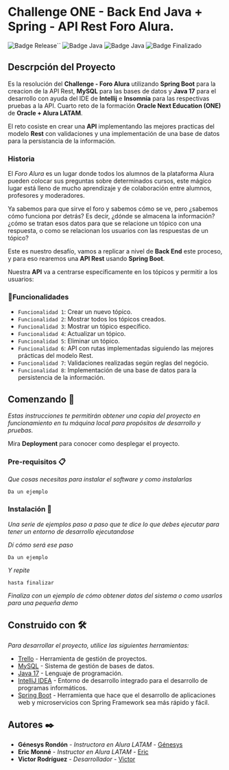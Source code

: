 # Challenge ONE - Back End Java + Spring - API Rest Foro Alura.

![Badge Release](https://img.shields.io/badge/Release%20Date:-Mayo-blue)``
![Badge Java](https://img.shields.io/badge/Java:-17-blue)
![Badge Java](https://img.shields.io/badge/Spring%20Boot:-3.1.0-blue)
![Badge Finalizado](https://img.shields.io/badge/Status:-Finalizado-blue)

## Descrpción del Proyecto

Es la resolución del **Challenge - Foro Alura** utilizando **Spring Boot** para la creacion de la API Rest, **MySQL** para las bases de datos y **Java 17** para el desarrollo con ayuda del IDE de **Intellij** e **Insomnia** para las respectivas pruebas a la API. Cuarto reto de la formación **Oracle Next Education (ONE)** de **Oracle + Alura LATAM**.

El reto cosiste en crear una **API** implementando las mejores practicas del modelo **Rest** con validaciones y una implementación de una base de datos para la persistancia de la información.

### Historia

El _Foro Alura_ es un lugar donde todos los alumnos de la plataforma Alura pueden colocar sus preguntas sobre determinados cursos, este mágico lugar está lleno de mucho aprendizaje y de colaboración entre alumnos, profesores y moderadores.

Ya sabemos para que sirve el foro y sabemos cómo se ve, pero ¿sabemos cómo funciona por detrás? Es decir, ¿dónde se almacena la información? ¿cómo se tratan esos datos para que se relacione un tópico con una respuesta, o como se relacionan los usuarios con las respuestas de un tópico?

Este es nuestro desafío, vamos a replicar a nivel de **Back End** este proceso, y para eso rearemos una **API Rest** usando **Spring Boot**.

Nuestra **API** va a centrarse específicamente en los tópicos y permitir a los usuarios:

### :hammer:Funcionalidades

- `Funcionalidad 1`: Crear un nuevo tópico.
- `Funcionalidad 2`: Mostrar todos los tópicos creados.
- `Funcionalidad 3`: Mostrar un tópico específico.
- `Funcionalidad 4`: Actualizar un tópico.
- `Funcionalidad 5`: Eliminar un tópico.
- `Funcionalidad 6`: API con rutas implementadas siguiendo las mejores prácticas del modelo Rest.
- `Funcionalidad 7`: Validaciones realizadas según reglas del negócio.
- `Funcionalidad 8`: Implementación de una base de datos para la persistencia de la información.

## Comenzando 🚀

_Estas instrucciones te permitirán obtener una copia del proyecto en funcionamiento en tu máquina local para propósitos de desarrollo y pruebas._

Mira **Deployment** para conocer como desplegar el proyecto.


### Pre-requisitos 📋

_Que cosas necesitas para instalar el software y como instalarlas_

```
Da un ejemplo
```

### Instalación 🔧

_Una serie de ejemplos paso a paso que te dice lo que debes ejecutar para tener un entorno de desarrollo ejecutandose_

_Dí cómo será ese paso_

```
Da un ejemplo
```

_Y repite_

```
hasta finalizar
```

_Finaliza con un ejemplo de cómo obtener datos del sistema o como usarlos para una pequeña demo_

## Construido con 🛠️

_Para desarrollar el proyecto, utilice las siguientes herramientas:_

* [Trello](https://trello.com/es) - Herramienta de gestión de proyectos.
* [MySQL](https://www.mysql.com/) - Sistema de gestión de bases de datos.
* [Java 17](https://www.oracle.com/java/) - Lenguaje de programación.
* [IntelliJ IDEA](https://eclipseide.org/) - Entorno de desarrollo integrado para el desarrollo de programas informáticos.
* [Spring Boot](https://start.spring.io/) - Herramienta que hace que el desarrollo de aplicaciones web y microservicios con Spring Framework sea más rápido y fácil.

## Autores ✒️

* **Génesys Rondón** - *Instructora en Alura LATAM* - [Génesys](https://www.linkedin.com/in/genesysrondon914762182/)
* **Eric Monné** - *Instructor en Alura LATAM* - [Eric](https://www.linkedin.com/in/ericmonnefo/)
* **Victor Rodríguez** - *Desarrollador* - [Victor](https://www.linkedin.com/in/victor-manuel-rdz-l/)
